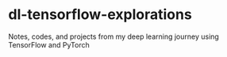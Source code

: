 # dl-tensorflow-explorations
Notes, codes, and projects from my deep learning journey using TensorFlow and PyTorch
